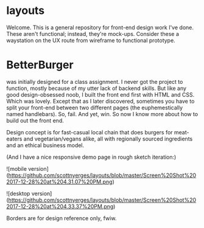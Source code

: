 # layouts

Welcome. This is a general repository for front-end design work I've done. These aren't functional; instead, they're mock-ups. Consider these a waystation on the UX route from wireframe to functional prototype.

<h1>BetterBurger</h1> was initially designed for a class assignment. I never got the project to function, mostly because of my utter lack of backend skills. But like any good design-obsessed noob, I built the front end first with HTML and CSS. Which was lovely. Except that as I later discovered, sometimes you have to split your front-end between two different pages (the euphemestically named handlebars). So, fail. And yet, win. So now I know more about how to build out the front end.

Design concept is for fast-casual local chain that does burgers for meat-eaters and vegetarian/vegans alike, all with regionally sourced ingredients and an ethical business model.

(And I have a nice responsive demo page in rough sketch iteration:)

![mobile version] (https://github.com/scottnyerges/layouts/blob/master/Screen%20Shot%202017-12-28%20at%204.31.07%20PM.png)

![desktop version] (https://github.com/scottnyerges/layouts/blob/master/Screen%20Shot%202017-12-28%20at%204.33.37%20PM.png)

Borders are for design reference only, fwiw.
